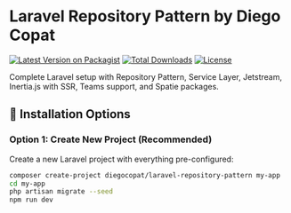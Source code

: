 # Laravel Repository Pattern by Diego Copat

[![Latest Version on Packagist](https://img.shields.io/packagist/v/diegocopat/laravel-repository-pattern.svg?style=flat-square)](https://packagist.org/packages/diegocopat/laravel-repository-pattern)
[![Total Downloads](https://img.shields.io/packagist/dt/diegocopat/laravel-repository-pattern.svg?style=flat-square)](https://packagist.org/packages/diegocopat/laravel-repository-pattern)
[![License](https://img.shields.io/packagist/l/diegocopat/laravel-repository-pattern.svg?style=flat-square)](https://packagist.org/packages/diegocopat/laravel-repository-pattern)

Complete Laravel setup with Repository Pattern, Service Layer, Jetstream, Inertia.js with SSR, Teams support, and Spatie packages.

## 🚀 Installation Options

### Option 1: Create New Project (Recommended)

Create a new Laravel project with everything pre-configured:

```bash
composer create-project diegocopat/laravel-repository-pattern my-app
cd my-app
php artisan migrate --seed
npm run dev